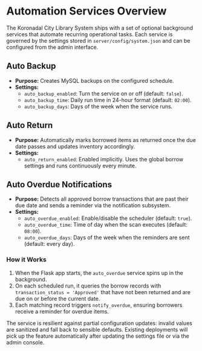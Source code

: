 # Automation Services Overview

The Koronadal City Library System ships with a set of optional background
services that automate recurring operational tasks. Each service is governed by
the settings stored in `server/config/system.json` and can be configured from
the admin interface.

## Auto Backup

- **Purpose:** Creates MySQL backups on the configured schedule.
- **Settings:**
  - `auto_backup_enabled`: Turn the service on or off (default: `false`).
  - `auto_backup_time`: Daily run time in 24-hour format (default: `02:00`).
  - `auto_backup_days`: Days of the week when the service runs.

## Auto Return

- **Purpose:** Automatically marks borrowed items as returned once the due date
  passes and updates inventory accordingly.
- **Settings:**
  - `auto_return_enabled`: Enabled implicitly. Uses the global borrow settings
    and runs continuously every minute.

## Auto Overdue Notifications

- **Purpose:** Detects all approved borrow transactions that are past their due
  date and sends a reminder via the notification subsystem.
- **Settings:**
  - `auto_overdue_enabled`: Enable/disable the scheduler (default: `true`).
  - `auto_overdue_time`: Time of day when the scan executes (default: `08:00`).
  - `auto_overdue_days`: Days of the week when the reminders are sent
    (default: every day).

### How it Works

1. When the Flask app starts, the `auto_overdue` service spins up in the
   background.
2. On each scheduled run, it queries the borrow records with
   `transaction_status = 'Approved'` that have not been returned and are due on
   or before the current date.
3. Each matching record triggers `notify_overdue`, ensuring borrowers receive a
   reminder for overdue items.

The service is resilient against partial configuration updates: invalid values
are sanitized and fall back to sensible defaults. Existing deployments will pick
up the feature automatically after updating the settings file or via the admin
console.
